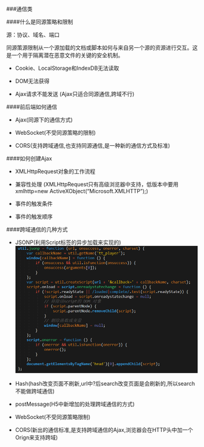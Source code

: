###通信类

####什么是同源策略和限制

源：协议、域名、端口

同源策源限制从一个源加载的文档或脚本如何与来自另一个源的资源进行交互。这是一个用于隔离潜在恶意文件的关键的安全机制。 

* Cookie、LocalStorage和IndexDB无法读取 

* DOM无法获得 

* Ajax请求不能发送 (Ajax只适合同源通信,跨域不行)


####前后端如何通信

* Ajax(同源下的通信方式)

* WebSocket(不受同源策略的限制)

* CORS(支持跨域通信,也支持同源通信,是一种新的通信方式及标准)

####如何创建Ajax

* XMLHttpRequest对象的工作流程

* 兼容性处理
(XMLHttpRequest只有高级浏览器中支持，低版本中要用xmlhttp=new ActiveXObject(“Microsoft.XMLHTTP”);)

* 事件的触发条件

* 事件的触发顺序


####跨域通信的几种方式

* JSONP(利用Script标签的异步加载来实现的)
![](/assets/QQ图片20180307170052.png)

* Hash(hash改变页面不刷新,url中?后search改变页面是会刷新的,所以search不能做跨域通信)



* postMessage(H5中新增加的处理跨域通信的方式)

* WebSocket(不受同源策略限制)

* CORS(新出的通信标准,是支持跨域通信的Ajax,浏览器会在HTTP头中加一个Orign来支持跨域)


